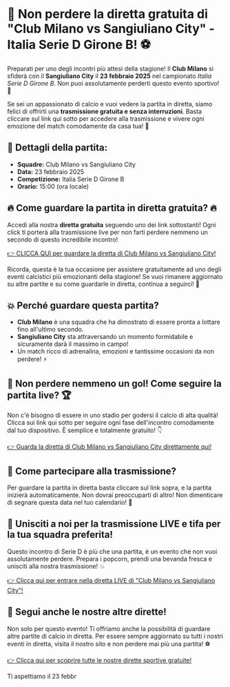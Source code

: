# 🎉 Non perdere la diretta gratuita di "Club Milano vs Sangiuliano City" - Italia Serie D Girone B! ⚽

Preparati per uno degli incontri più attesi della stagione! Il **Club Milano** si sfiderà con il **Sangiuliano City** il **23 febbraio 2025** nel campionato _Italia Serie D Girone B_. Non puoi assolutamente perderti questo evento sportivo! 🎥

Se sei un appassionato di calcio e vuoi vedere la partita in diretta, siamo felici di offrirti una **trasmissione gratuita e senza interruzioni**. Basta cliccare sul link qui sotto per accedere alla trasmissione e vivere ogni emozione del match comodamente da casa tua! 📲

## 📅 Dettagli della partita:

- **Squadre:** Club Milano vs Sangiuliano City
- **Data:** 23 febbraio 2025
- **Competizione:** Italia Serie D Girone B
- **Orario:** 15:00 (ora locale)

## 🔥 Come guardare la partita in diretta gratuita? 🔥

Accedi alla nostra **diretta gratuita** seguendo uno dei link sottostanti! Ogni click ti porterà alla trasmissione live per non farti perdere nemmeno un secondo di questo incredibile incontro!

[👉 CLICCA QUI per guardare la diretta di Club Milano vs Sangiuliano City!](https://tinyurl.com/livestreamfreeo?st=Club+Milano+vs+Sangiuliano+City&si=gh)

Ricorda, questa è la tua occasione per assistere gratuitamente ad uno degli eventi calcistici più emozionanti della stagione! Se vuoi rimanere aggiornato su altre partite e su come guardarle in diretta, continua a seguirci! 🔔

## 💥 Perché guardare questa partita?

- **Club Milano** è una squadra che ha dimostrato di essere pronta a lottare fino all'ultimo secondo.
- **Sangiuliano City** sta attraversando un momento formidabile e sicuramente darà il massimo in campo!
- Un match ricco di adrenalina, emozioni e tantissime occasioni da non perdere! ⚡

## 🎯 Non perdere nemmeno un gol! Come seguire la partita live? 🏆

Non c'è bisogno di essere in uno stadio per godersi il calcio di alta qualità! Clicca sui link qui sotto per seguire ogni fase dell'incontro comodamente dal tuo dispositivo. È semplice e totalmente gratuito! 👇

[👉 Guarda la diretta di Club Milano vs Sangiuliano City direttamente qui!](https://tinyurl.com/livestreamfreeo?st=Club+Milano+vs+Sangiuliano+City&si=gh)

## 📲 Come partecipare alla trasmissione?

Per guardare la partita in diretta basta cliccare sul link sopra, e la partita inizierà automaticamente. Non dovrai preoccuparti di altro! Non dimenticare di segnare questa data nel tuo calendario! 📅

## 🚀 Unisciti a noi per la trasmissione LIVE e tifa per la tua squadra preferita!

Questo incontro di Serie D è più che una partita, è un evento che non vuoi assolutamente perdere. Prepara i popcorn, prendi una bevanda fresca e unisciti alla nostra trasmissione! 💥

[👉 Clicca qui per entrare nella diretta LIVE di "Club Milano vs Sangiuliano City"!](https://tinyurl.com/livestreamfreeo?st=Club+Milano+vs+Sangiuliano+City&si=gh)

## 📣 Segui anche le nostre altre dirette!

Non solo per questo evento! Ti offriamo anche la possibilità di guardare altre partite di calcio in diretta. Per essere sempre aggiornato su tutti i nostri eventi in diretta, visita il nostro sito e non perdere mai più una partita! ⚽

[👉 Clicca qui per scoprire tutte le nostre dirette sportive gratuite!](https://tinyurl.com/livestreamfreeo?st=Club+Milano+vs+Sangiuliano+City&si=gh)

Ti aspettiamo il 23 febbr
